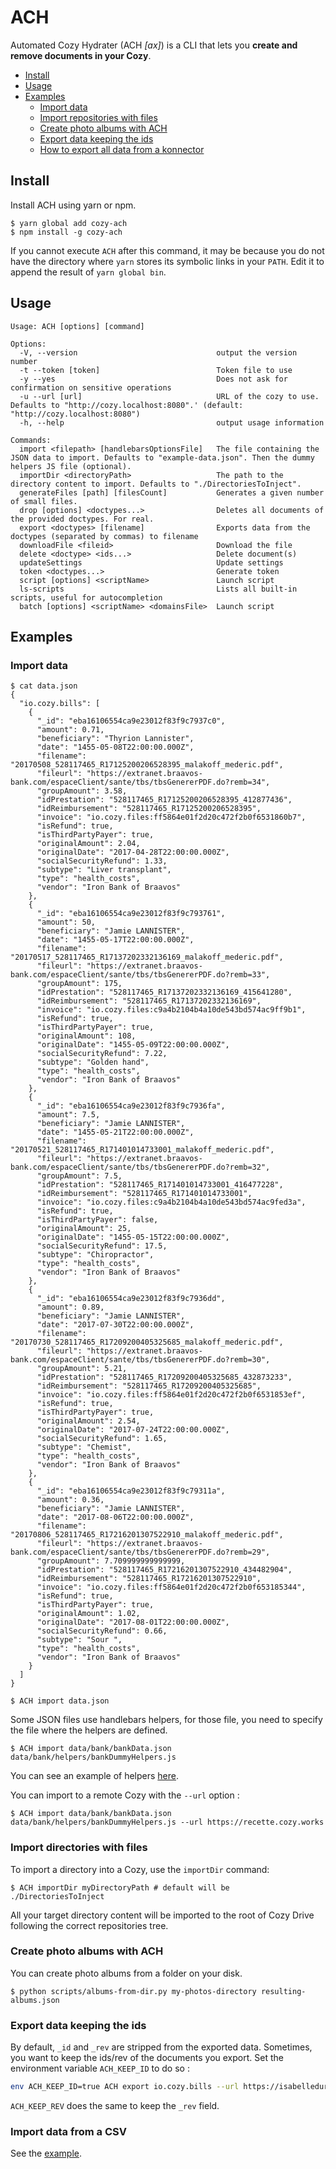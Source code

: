 # ACH

Automated Cozy Hydrater (ACH *[ax]*) is a CLI that lets you **create and remove documents in your Cozy**.

+ [Install](#install)
+ [Usage](#usage)
+ [Examples](#examples)
  + [Import data](#import-data)
  + [Import repositories with files](#import-repositories-with-files)
  + [Create photo albums with ACH](#create-photo-albums-with-ach)
  + [Export data keeping the ids](#export-data-keeping-the-ids)
  + [How to export all data from a konnector](#how-to-export-all-data-from-a-konnector)

## Install

Install ACH using yarn or npm.

```
$ yarn global add cozy-ach
$ npm install -g cozy-ach
```

If you cannot execute `ACH` after this command, it may be because you do not have
the directory where `yarn` stores its symbolic links in your `PATH`. Edit it to append
the result of `yarn global bin`.

## Usage

```
Usage: ACH [options] [command]

Options:
  -V, --version                               output the version number
  -t --token [token]                          Token file to use
  -y --yes                                    Does not ask for confirmation on sensitive operations
  -u --url [url]                              URL of the cozy to use. Defaults to "http://cozy.localhost:8080".' (default: "http://cozy.localhost:8080")
  -h, --help                                  output usage information

Commands:
  import <filepath> [handlebarsOptionsFile]   The file containing the JSON data to import. Defaults to "example-data.json". Then the dummy helpers JS file (optional).
  importDir <directoryPath>                   The path to the directory content to import. Defaults to "./DirectoriesToInject".
  generateFiles [path] [filesCount]           Generates a given number of small files.
  drop [options] <doctypes...>                Deletes all documents of the provided doctypes. For real.
  export <doctypes> [filename]                Exports data from the doctypes (separated by commas) to filename
  downloadFile <fileid>                       Download the file
  delete <doctype> <ids...>                   Delete document(s)
  updateSettings                              Update settings
  token <doctypes...>                         Generate token
  script [options] <scriptName>               Launch script
  ls-scripts                                  Lists all built-in scripts, useful for autocompletion
  batch [options] <scriptName> <domainsFile>  Launch script
```

## Examples

### Import data


```shell
$ cat data.json
{
  "io.cozy.bills": [
    {
      "_id": "eba16106554ca9e23012f83f9c7937c0",
      "amount": 0.71,
      "beneficiary": "Thyrion Lannister",
      "date": "1455-05-08T22:00:00.000Z",
      "filename": "20170508_528117465_R17125200206528395_malakoff_mederic.pdf",
      "fileurl": "https://extranet.braavos-bank.com/espaceClient/sante/tbs/tbsGenererPDF.do?remb=34",
      "groupAmount": 3.58,
      "idPrestation": "528117465_R17125200206528395_412877436",
      "idReimbursement": "528117465_R17125200206528395",
      "invoice": "io.cozy.files:ff5864e01f2d20c472f2b0f6531860b7",
      "isRefund": true,
      "isThirdPartyPayer": true,
      "originalAmount": 2.04,
      "originalDate": "2017-04-28T22:00:00.000Z",
      "socialSecurityRefund": 1.33,
      "subtype": "Liver transplant",
      "type": "health_costs",
      "vendor": "Iron Bank of Braavos"
    },
    {
      "_id": "eba16106554ca9e23012f83f9c793761",
      "amount": 50,
      "beneficiary": "Jamie LANNISTER",
      "date": "1455-05-17T22:00:00.000Z",
      "filename": "20170517_528117465_R17137202332136169_malakoff_mederic.pdf",
      "fileurl": "https://extranet.braavos-bank.com/espaceClient/sante/tbs/tbsGenererPDF.do?remb=33",
      "groupAmount": 175,
      "idPrestation": "528117465_R17137202332136169_415641280",
      "idReimbursement": "528117465_R17137202332136169",
      "invoice": "io.cozy.files:c9a4b2104b4a10de543bd574ac9ff9b1",
      "isRefund": true,
      "isThirdPartyPayer": true,
      "originalAmount": 108,
      "originalDate": "1455-05-09T22:00:00.000Z",
      "socialSecurityRefund": 7.22,
      "subtype": "Golden hand",
      "type": "health_costs",
      "vendor": "Iron Bank of Braavos"
    },
    {
      "_id": "eba16106554ca9e23012f83f9c7936fa",
      "amount": 7.5,
      "beneficiary": "Jamie LANNISTER",
      "date": "1455-05-21T22:00:00.000Z",
      "filename": "20170521_528117465_R171401014733001_malakoff_mederic.pdf",
      "fileurl": "https://extranet.braavos-bank.com/espaceClient/sante/tbs/tbsGenererPDF.do?remb=32",
      "groupAmount": 7.5,
      "idPrestation": "528117465_R171401014733001_416477228",
      "idReimbursement": "528117465_R171401014733001",
      "invoice": "io.cozy.files:c9a4b2104b4a10de543bd574ac9fed3a",
      "isRefund": true,
      "isThirdPartyPayer": false,
      "originalAmount": 25,
      "originalDate": "1455-05-15T22:00:00.000Z",
      "socialSecurityRefund": 17.5,
      "subtype": "Chiropractor",
      "type": "health_costs",
      "vendor": "Iron Bank of Braavos"
    },
    {
      "_id": "eba16106554ca9e23012f83f9c7936dd",
      "amount": 0.89,
      "beneficiary": "Jamie LANNISTER",
      "date": "2017-07-30T22:00:00.000Z",
      "filename": "20170730_528117465_R17209200405325685_malakoff_mederic.pdf",
      "fileurl": "https://extranet.braavos-bank.com/espaceClient/sante/tbs/tbsGenererPDF.do?remb=30",
      "groupAmount": 5.21,
      "idPrestation": "528117465_R17209200405325685_432873233",
      "idReimbursement": "528117465_R17209200405325685",
      "invoice": "io.cozy.files:ff5864e01f2d20c472f2b0f6531853ef",
      "isRefund": true,
      "isThirdPartyPayer": true,
      "originalAmount": 2.54,
      "originalDate": "2017-07-24T22:00:00.000Z",
      "socialSecurityRefund": 1.65,
      "subtype": "Chemist",
      "type": "health_costs",
      "vendor": "Iron Bank of Braavos"
    },
    {
      "_id": "eba16106554ca9e23012f83f9c79311a",
      "amount": 0.36,
      "beneficiary": "Jamie LANNISTER",
      "date": "2017-08-06T22:00:00.000Z",
      "filename": "20170806_528117465_R17216201307522910_malakoff_mederic.pdf",
      "fileurl": "https://extranet.braavos-bank.com/espaceClient/sante/tbs/tbsGenererPDF.do?remb=29",
      "groupAmount": 7.709999999999999,
      "idPrestation": "528117465_R17216201307522910_434482904",
      "idReimbursement": "528117465_R17216201307522910",
      "invoice": "io.cozy.files:ff5864e01f2d20c472f2b0f653185344",
      "isRefund": true,
      "isThirdPartyPayer": true,
      "originalAmount": 1.02,
      "originalDate": "2017-08-01T22:00:00.000Z",
      "socialSecurityRefund": 0.66,
      "subtype": "Sour ",
      "type": "health_costs",
      "vendor": "Iron Bank of Braavos"
    }
  ]
}

$ ACH import data.json
```

Some JSON files use handlebars helpers, for those file, you need to specify the file where the helpers are defined.

```shell
$ ACH import data/bank/bankData.json data/bank/helpers/bankDummyHelpers.js
```

You can see an example of helpers [here](https://gitlab.cozycloud.cc/labs/ACH/blob/master/data/bank/helpers/bankDummyHelpers.js).

You can import to a remote Cozy with the `--url` option :

```shell
$ ACH import data/bank/bankData.json data/bank/helpers/bankDummyHelpers.js --url https://recette.cozy.works
```

### Import directories with files

To import a directory into a Cozy, use the `importDir` command:

```shell
$ ACH importDir myDirectoryPath # default will be ./DirectoriesToInject
```

All your target directory content will be imported to the root of Cozy Drive following the correct repositories tree.

### Create photo albums with ACH

You can create photo albums from a folder on your disk.

```
$ python scripts/albums-from-dir.py my-photos-directory resulting-albums.json
```

### Export data keeping the ids

By default, `_id` and `_rev` are stripped from the exported data. Sometimes, you want to keep the ids/rev of the documents you export. Set the
environment variable `ACH_KEEP_ID` to do so :

```bash
env ACH_KEEP_ID=true ACH export io.cozy.bills --url https://isabelledurand.cozy.rocks /tmp/bills.json
```

`ACH_KEEP_REV` does the same to keep the `_rev` field.


### Import data from a CSV

See the [example](./examples/data-from-csv/README.md).

